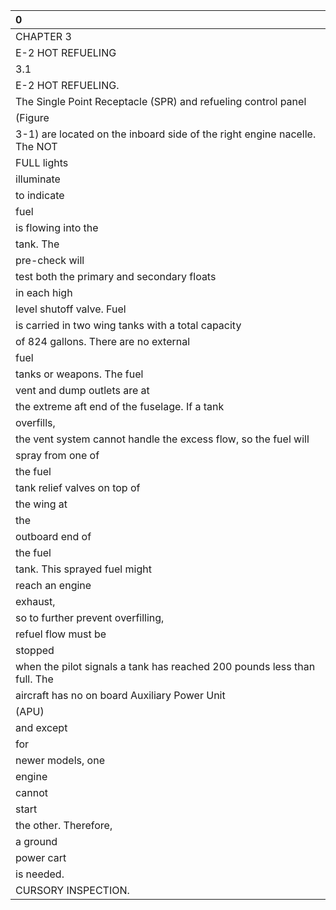 | 0                                                                         |
|:--------------------------------------------------------------------------|
| CHAPTER 3                                                                 |
| E-2 HOT REFUELING                                                         |
| 3.1                                                                       |
| E-2 HOT REFUELING.                                                        |
| The Single Point Receptacle (SPR) and refueling control panel             |
| (Figure                                                                   |
| 3-1) are located on the inboard side of the right engine nacelle. The NOT |
| FULL lights                                                               |
| illuminate                                                                |
| to indicate                                                               |
| fuel                                                                      |
| is flowing into the                                                       |
| tank. The                                                                 |
| pre-check will                                                            |
| test both the primary and secondary floats                                |
| in each high                                                              |
| level shutoff valve. Fuel                                                 |
| is carried in two wing tanks with a total capacity                        |
| of 824 gallons. There are no external                                     |
| fuel                                                                      |
| tanks or weapons. The fuel                                                |
| vent and dump outlets are at                                              |
| the extreme aft end of the fuselage. If a tank                            |
| overfills,                                                                |
| the vent system cannot handle the excess flow, so the fuel will           |
| spray from one of                                                         |
| the fuel                                                                  |
| tank relief valves on top of                                              |
| the wing at                                                               |
| the                                                                       |
| outboard end of                                                           |
| the fuel                                                                  |
| tank. This sprayed fuel might                                             |
| reach an engine                                                           |
| exhaust,                                                                  |
| so to further prevent overfilling,                                        |
| refuel flow must be                                                       |
| stopped                                                                   |
| when the pilot signals a tank has reached 200 pounds less than full. The  |
| aircraft has no on board Auxiliary Power Unit                             |
| (APU)                                                                     |
| and except                                                                |
| for                                                                       |
| newer models, one                                                         |
| engine                                                                    |
| cannot                                                                    |
| start                                                                     |
| the other. Therefore,                                                     |
| a ground                                                                  |
| power cart                                                                |
| is needed.                                                                |
| CURSORY INSPECTION.                                                       |